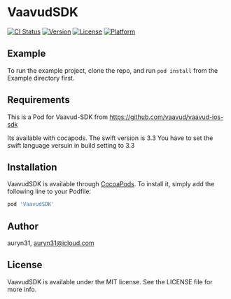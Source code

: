 # VaavudSDK

[![CI Status](https://img.shields.io/travis/auryn31/VaavudSDK.svg?style=flat)](https://travis-ci.org/auryn31/VaavudSDK)
[![Version](https://img.shields.io/cocoapods/v/VaavudSDK.svg?style=flat)](https://cocoapods.org/pods/VaavudSDK)
[![License](https://img.shields.io/cocoapods/l/VaavudSDK.svg?style=flat)](https://cocoapods.org/pods/VaavudSDK)
[![Platform](https://img.shields.io/cocoapods/p/VaavudSDK.svg?style=flat)](https://cocoapods.org/pods/VaavudSDK)

## Example

To run the example project, clone the repo, and run `pod install` from the Example directory first.

## Requirements

This is a Pod for Vaavud-SDK from https://github.com/vaavud/vaavud-ios-sdk

Its available with cocapods. The swift version is 3.3
You have to set the swift language versuin in build setting to 3.3 

## Installation

VaavudSDK is available through [CocoaPods](https://cocoapods.org). To install
it, simply add the following line to your Podfile:

```ruby
pod 'VaavudSDK'
```

## Author

auryn31, auryn31@icloud.com

## License

VaavudSDK is available under the MIT license. See the LICENSE file for more info.
